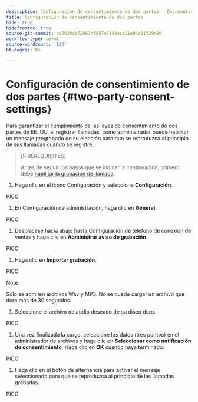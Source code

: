 ```yaml
---
description: Configuración de consentimiento de dos partes - Documentos de Marketo - Documentación del producto
title: Configuración de consentimiento de dos partes
hide: true
hidefromtoc: true
source-git-commit: bb2620ab72987cf857a7144aca21e94a11f29d90
workflow-type: tm+mt
source-wordcount: '160'
ht-degree: 0%

---
```


# Configuración de consentimiento de dos partes {#two-party-consent-settings}

Para garantizar el cumplimiento de las leyes de consentimiento de dos partes de EE. UU. al registrar llamadas, como administrador puede habilitar un mensaje pregrabado de su elección para que se reproduzca al principio de sus llamadas cuando se registre.

>[!PREREQUISITES]
>
>Antes de seguir los pasos que se indican a continuación, primero debe [habilitar la grabación de llamada](/help/marketo/product-docs/marketo-sales-insight/actions/phone/enable-call-recording.md).

1. Haga clic en el icono Configuración y seleccione **Configuración**.

PICC

1. En Configuración de administración, haga clic en **General**.

PICC

1. Desplácese hacia abajo hasta Configuración de teléfono de conexión de ventas y haga clic en **Administrar aviso de grabación**.

PICC

1. Haga clic en **Importar grabación**.

PICC

>[!NOTE]
>
>Solo se admiten archivos Wav y MP3. No se puede cargar un archivo que dure más de 30 segundos.

1. Seleccione el archivo de audio deseado de su disco duro.

PICC

1. Una vez finalizada la carga, seleccione los datos (tres puntos) en el administrador de archivos y haga clic en **Seleccionar como notificación de consentimiento**. Haga clic en **OK** cuando haya terminado.

PICC

1. Haga clic en el botón de alternancia para activar el mensaje seleccionado para que se reproduzca al principio de las llamadas grabadas.

PICC
